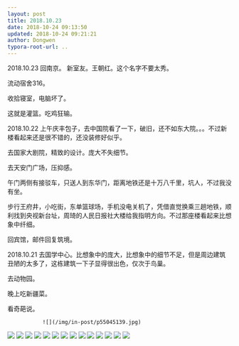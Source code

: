 ```yaml
---
layout: post
title: 2018.10.23
date: 2018-10-24 09:13:50
updated: 2018-10-24 09:21:21
author: Dongwen
typora-root-url: ..
---
```




2018.10.23
回南京。
新室友。王朝红。这个名字不要太秀。

流动宿舍316。

收拾寝室，电脑坏了。

这就是灌篮。吃鸡狂输。

2018.10.22
上午庆丰包子，去中国院看了一下，破旧，还不如东大院。。。不过新楼看起来还是很不错的，还没装修好似乎。

去国家大剧院，精致的设计。庞大不失细节。

去天安门广场，压抑感。

午门两侧有接驳车，只送人到东华门，距离地铁还是十万八千里，坑人，不过我没有坐。

步行王府井，小吃街，东单篮球场，手机没电关机了，凭借直觉换乘三趟地铁，顺利找到央视新台址，周琦的人民日报社大楼给我指明方向。不过那座楼看起来比想象中纤细。

回宾馆，邮件回复筑境。

2018.10.21
去国学中心。比想象中的庞大，比想象中的细节不足，但是周边建筑丑陋的太多了，这栋建筑一下子显得很出色，仅次于鸟巢。

去动物园。

晚上吃新疆菜。

看奇葩说。

               ![](/img/in-post/p55045139.jpg)
![](/img/in-post/p55045114.jpg)
![](/img/in-post/p55045110.jpg)
![](/img/in-post/p55045134.jpg)
![](/img/in-post/p55045131.jpg)
![](/img/in-post/p55044766.jpg)
![](/img/in-post/p55044764.jpg)
![](/img/in-post/p55044763.jpg)
![](/img/in-post/p55044773.jpg)
![](/img/in-post/p55044775.jpg)
![](/img/in-post/p55044758.jpg)
![](/img/in-post/p55045140.jpg)
![](/img/in-post/p55044760.jpg)
![](/img/in-post/p55045121.jpg)
![](/img/in-post/p55045127.jpg)
